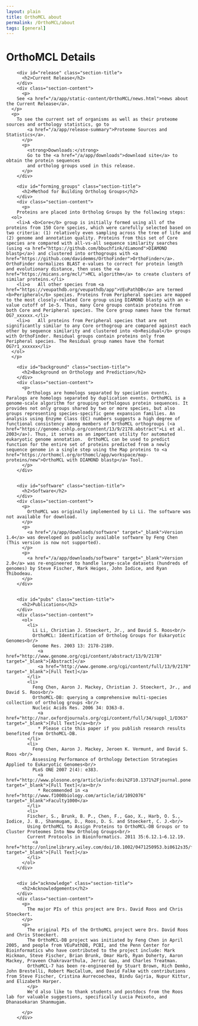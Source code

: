 ```yaml
---
layout: plain
title: OrthoMCL about
permalink: /OrthoMCL/about
tags: [general]
---
```

<h1>OrthoMCL Details</h1>

<div class="static-content">
  <div class="about-body">

        <div id="release" class="section-title">
          <h2>Current Release</h2>
        </div>
        <div class="section-content">
          <p>
	    See <a href="/a/app/static-content/OrthoMCL/news.html">news about the Current Release</a>.
	  </p>
	  <p>
	    To see the current set of organisms as well as their proteome sources and orthology statistics, go to 
            <a href="/a/app/release-summary">Proteome Sources and Statistics</a>.
          </p>
          <p>
            <strong>Downloads:</strong>
            Go to the <a href="/a/app/downloads">download site</a> to obtain the protein sequences
            and ortholog groups used in this release.
          </p>
        </div>

        <div id="forming_groups" class="section-title">
          <h2>Method for Building Ortholog Groups</h2>
        </div>
        <div class="section-content">
          <p>
	    Proteins are placed into Ortholog Groups by the following steps:
	  <ol>
	    <li>A <b>Core</b> group is initially formed using all of the proteins from 150 Core species, which were carefully selected based on two criteria: (1) relatively even sampling across the tree of life and (2) genome and annotation quality. Proteins from this set of Core species are compared with all-vs-all sequence similarity searches (using <a href="https://github.com/bbuchfink/diamond">DIAMOND blastp</a>) and clustered into orthogroups with <a href="https://github.com/davidemms/OrthoFinder">OrthoFinder</a>. OrthoFinder normalizes BLAST e-values to correct for protein length and evolutionary distance, then uses the <a href="https://micans.org/mcl/">MCL algorithm</a> to create clusters of similar proteins.</li>
	    <li>o	All other species from <a href="https://veupathdb.org/veupathdb/app">VEuPathDB</a> are termed <b>Peripheral</b> species. Proteins from Peripheral species are mapped to the most closely-related Core group using DIAMOND blastp with an e-value cutoff of 1e-5. Thus, many Core groups contain proteins from both Core and Peripheral species. The Core group names have the format OG7_xxxxxx.</li>
	    <li>o	All proteins from Peripheral species that are not significantly similar to any Core orthogroup are compared against each other by sequence similarity and clustered into <b>Residual</b> groups with OrthoFinder. Residual groups contain proteins only from Peripheral species. The Residual group names have the format OG7r1_xxxxxx</li>
	  </ol>
	  </p>
	  
        <div id="background" class="section-title">
          <h2>Background on Orthology and Prediction</h2>
        </div>
        <div class="section-content">
          <p>
            Orthologs are homologs separated by speciation events. Paralogs are homologs separated by duplication events. OrthoMCL is a genome-scale algorithm for grouping orthologous protein sequences. It provides not only groups shared by two or more species, but also groups representing species-specific gene expansion families. An analysis using Enzyme Class (EC) numbers suggests a high degree of functional consistency among members of OrthoMCL orthogroups (<a href="https://genome.cshlp.org/content/13/9/2178.abstract">Li et al. 2003</a>). Thus, it serves as an important utility for automated eukaryotic genome annotation.  OrthoMCL can be used to predict function for the entire set of proteins predicted from a newly sequence genome in a single step using the Map proteins to <a href="https://orthomcl.org/orthomcl/app/workspace/map-proteins/new">OrthoMCL with DIAMOND blastp</a> Tool.
          </p>
        </div>


        <div id="software" class="section-title">
          <h2>Software</h2>
        </div>
        <div class="section-content">
          <p>
            OrthoMCL was originally implemented by Li Li. The software was not available for download.
          </p>
          <p>
            <a href="/a/app/downloads/software" target="_blank">Version 1.4</a> was developed as publicly available software by Feng Chen (This version is now not supported).
          </p>
          <p>
            <a href="/a/app/downloads/software" target="_blank">Version 2.0</a> was re-engineered to handle large-scale datasets (hundreds of genomes) by Steve Fischer, Mark Heiges, John Iodice, and Ryan Thibodeau.
          </p>
        </div>


        <div id="pubs" class="section-title">
          <h2>Publications</h2>
        </div>
        <div class="section-content">
          <ol>
            <li>
              Li Li, Christian J. Stoeckert, Jr., and David S. Roos<br/>
              OrthoMCL: Identification of Ortholog Groups for Eukaryotic Genomes<br/>
              Genome Res. 2003 13: 2178-2189.
                <a href="http://www.genome.org/cgi/content/abstract/13/9/2178" target="_blank">[Abstract]</a>
                <a href="http://www.genome.org/cgi/content/full/13/9/2178" target="_blank">[Full Text]</a>
            </li>
            <li>
              Feng Chen, Aaron J. Mackey, Christian J. Stoeckert, Jr., and David S. Roos<br/>
              OrthoMCL-DB: querying a comprehensive multi-species collection of ortholog groups <br/>
              Nucleic Acids Res. 2006 34: D363-8.
                <a href="http://nar.oxfordjournals.org/cgi/content/full/34/suppl_1/D363" target="_blank">[Full Text]</a><br/>
                * Please cite this paper if you publish research results benefited from OrthoMCL-DB.
            </li>
            <li>
              Feng Chen, Aaron J. Mackey, Jeroen K. Vermunt, and David S. Roos <br/>
              Assessing Performance of Orthology Detection Strategies Applied to Eukaryotic Genomes<br/>
              PLoS ONE 2007 2(4): e383.
                <a href="http://www.plosone.org/article/info:doi%2F10.1371%2Fjournal.pone.0000383" target="_blank">[Full Text]</a><br/>
                * Recommended in <a href="http://www.f1000biology.com/article/id/1092076" target="_blank">Faculty1000</a>
            </li>
            <li>
            Fischer, S., Brunk, B. P., Chen, F., Gao, X., Harb, O. S., Iodice, J. B., Shanmugam, D., Roos, D. S. and Stoeckert, C. J.<br/>
            Using OrthoMCL to Assign Proteins to OrthoMCL-DB Groups or to Cluster Proteomes Into New Ortholog Groups<br/>
            Current Protocols in Bioinformatics. 2011 35:6.12.1–6.12.19.
              <a href="http://onlinelibrary.wiley.com/doi/10.1002/0471250953.bi0612s35/full" target="_blank">[Full Text]</a>
            </li>
          </ol>
        </div>


        <div id="acknowledge" class="section-title">
          <h2>Acknowledgements</h2>
        </div>
        <div class="section-content">
          <p>
            The major PIs of this project are Drs. David Roos and Chris Stoeckert.
          </p>
          <p>
            The original PIs of the OrthoMCL project were Drs. David Roos and Chris Stoeckert.
            The OrthoMCL-DB project was initiated by Feng Chen in April 2005, and people from VEuPathDB, PCBI, and the Penn Center for Bioinformatics who have contributed to the project include: Mark Hickman, Steve Fischer, Brian Brunk, Omar Harb, Ryan Doherty, Aaron Mackey, Praveen Chakravarthula, Jerric Gao, and Charles Treatman. 
            OrthoMCL-7 has been re-engineered by Stuart Brown, Rich Demko, John Brestelli, Robert MacCallum, and David Falke with contributions from Steve Fischer, Cristina Aurrecoechea, Bindu Gajria, Nupur Kittur, and Elizabeth Harper.
            </p>
            We'd also like to thank students and postdocs from the Roos lab for valuable suggestions, specifically Lucia Peixoto, and Dhanasekaran Shanmugam.
            
          </p>
        </div>

  </div>
</div>




